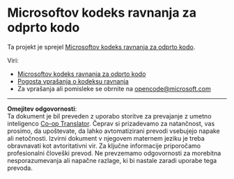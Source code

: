 <!--
CO_OP_TRANSLATOR_METADATA:
{
  "original_hash": "c06b12caf3c901eb3156e3dd5b0aea56",
  "translation_date": "2025-08-28T12:02:32+00:00",
  "source_file": "CODE_OF_CONDUCT.md",
  "language_code": "sl"
}
-->
# Microsoftov kodeks ravnanja za odprto kodo

Ta projekt je sprejel [Microsoftov kodeks ravnanja za odprto kodo](https://opensource.microsoft.com/codeofconduct/).

Viri:

- [Microsoftov kodeks ravnanja za odprto kodo](https://opensource.microsoft.com/codeofconduct/)
- [Pogosta vprašanja o kodeksu ravnanja](https://opensource.microsoft.com/codeofconduct/faq/)
- Za vprašanja ali pomisleke se obrnite na [opencode@microsoft.com](mailto:opencode@microsoft.com)

---

**Omejitev odgovornosti**:  
Ta dokument je bil preveden z uporabo storitve za prevajanje z umetno inteligenco [Co-op Translator](https://github.com/Azure/co-op-translator). Čeprav si prizadevamo za natančnost, vas prosimo, da upoštevate, da lahko avtomatizirani prevodi vsebujejo napake ali netočnosti. Izvirni dokument v njegovem maternem jeziku je treba obravnavati kot avtoritativni vir. Za ključne informacije priporočamo profesionalni človeški prevod. Ne prevzemamo odgovornosti za morebitna nesporazumevanja ali napačne razlage, ki bi nastale zaradi uporabe tega prevoda.